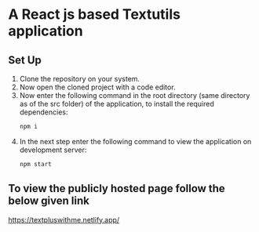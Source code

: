 # A React js based Textutils application

## Set Up
1. Clone the repository on your system.
2. Now open the cloned project with a code editor.
3. Now enter the following command in the root directory (same directory as of the src folder) of the application, to install the required dependencies:
   ```bash
   npm i
5. In the next step enter the following command to view the application on development server:
   ```bash
   npm start

## To view the publicly hosted page follow the below given link
https://textpluswithme.netlify.app/
